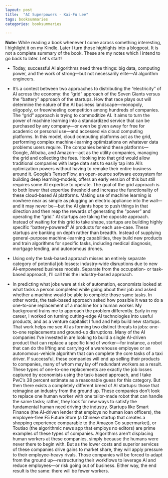 ```yaml
---
layout: post
title:  "AI Superpowers - Kai-Fu Lee"
tags: booksummaries
categories: booksummaries

---
```

**Note:** While reading a book whenever I come across something interesting, I highlight it on my Kindle. Later I turn those highlights into a blogpost. It is not a complete summary of the book. These are my notes which I intend to go back to later. Let's start!

- Today, successful AI algorithms need three things: big data, computing power, and the work of strong—but not necessarily elite—AI algorithm engineers.

- It’s a contest between two approaches to distributing the “electricity” of AI across the economy: the “grid” approach of the Seven Giants versus the “battery” approach of the startups. How that race plays out will determine the nature of the AI business landscape—monopoly, oligopoly, or freewheeling competition among hundreds of companies. The “grid” approach is trying to commoditize AI. It aims to turn the power of machine learning into a standardized service that can be purchased by any company—or even be given away for free for academic or personal use—and accessed via cloud computing platforms. In this model, cloud computing platforms act as the grid, performing complex machine-learning optimizations on whatever data problems users require. The companies behind these platforms—Google, Alibaba, and Amazon—act as the utility companies, managing the grid and collecting the fees. Hooking into that grid would allow traditional companies with large data sets to easily tap into AI’s optimization powers without having to remake their entire business around it. Google’s TensorFlow, an open-source software ecosystem for building deep learning-models, offers an early version of this but still requires some AI expertise to operate. The goal of the grid approach is to both lower that expertise threshold and increase the functionality of these cloud-based AI platforms. Making use of machine learning is nowhere near as simple as plugging an electric appliance into the wall—and it may never be—but the AI giants hope to push things in that direction and then reap the rewards of generating the “power” and operating the “grid.” AI startups are taking the opposite approach. Instead of waiting for this grid to take shape, startups are building highly specific “battery-powered” AI products for each use-case. These startups are banking on depth rather than breadth. Instead of supplying general-purpose machine-learning capabilities, they build new products and train algorithms for specific tasks, including medical diagnosis, mortgage lending, and autonomous drones.

- Using only the task-based approach misses an entirely separate category of potential job losses: industry-wide disruptions due to new AI-empowered business models. Separate from the occupation- or task-based approach, I’ll call this the industry-based approach.

- In predicting what jobs were at risk of automation, economists looked at what tasks a person completed while going about their job and asked whether a machine would be able to complete those same tasks. In other words, the task-based approach asked how possible it was to do a one-to-one replacement of a machine for a human worker. My background trains me to approach the problem differently. Early in my career, I worked on turning cutting-edge AI technologies into useful products, and as a venture capitalist I fund and help build new startups. That work helps me see AI as forming two distinct threats to jobs: one-to-one replacements and ground-up disruptions. Many of the AI companies I’ve invested in are looking to build a single AI-driven product that can replace a specific kind of worker—for instance, a robot that can do the lifting and carrying of a warehouse employee or an autonomous-vehicle algorithm that can complete the core tasks of a taxi driver. If successful, these companies will end up selling their products to companies, many of whom may lay off redundant workers as a result. These types of one-to-one replacements are exactly the job losses captured by economists using the task-based approach, and I take PwC’s 38 percent estimate as a reasonable guess for this category. But then there exists a completely different breed of AI startups: those that reimagine an industry from the ground up. These companies don’t look to replace one human worker with one tailor-made robot that can handle the same tasks; rather, they look for new ways to satisfy the fundamental human need driving the industry. Startups like Smart Finance (the AI-driven lender that employs no human loan officers), the employee-free F5 Future Store (a Chinese startup that creates a shopping experience comparable to the Amazon Go supermarket), or Toutiao (the algorithmic news app that employs no editors) are prime examples of these types of companies. Algorithms aren’t displacing human workers at these companies, simply because the humans were never there to begin with. But as the lower costs and superior services of these companies drive gains to market share, they will apply pressure to their employee-heavy rivals. Those companies will be forced to adapt from the ground up—restructuring their workflows to leverage AI and reduce employees—or risk going out of business. Either way, the end result is the same: there will be fewer workers.
